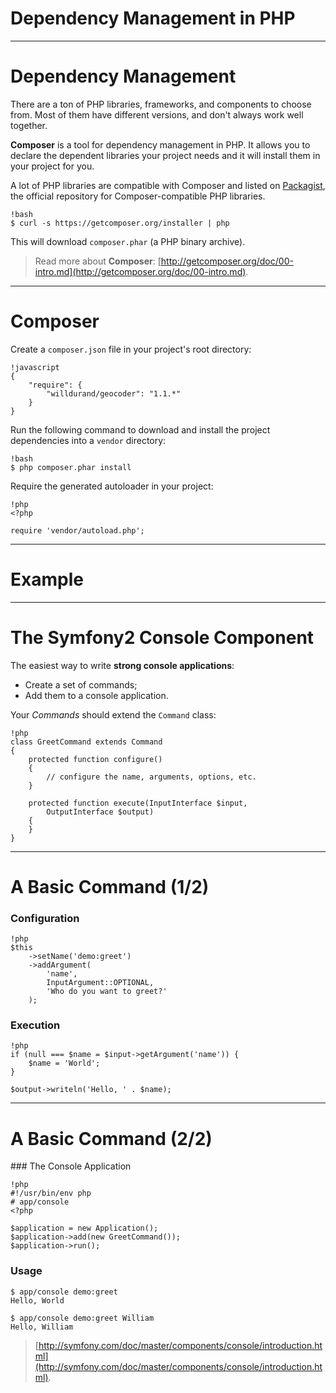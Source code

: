 # Dependency Management in PHP

---

# Dependency Management

There are a ton of PHP libraries, frameworks, and components to choose from.
Most of them have different versions, and don't always work well together.

**Composer** is a tool for dependency management in PHP. It allows you to declare
the dependent libraries your project needs and it will install them in your
project for you.

A lot of PHP libraries are compatible with Composer and listed on
[Packagist](http://packagist.org/), the official repository for Composer-compatible
PHP libraries.

    !bash
    $ curl -s https://getcomposer.org/installer | php

This will download `composer.phar` (a PHP binary archive).

> Read more about **Composer**:
[http://getcomposer.org/doc/00-intro.md](http://getcomposer.org/doc/00-intro.md).

---

# Composer

Create a `composer.json` file in your project's root directory:

    !javascript
    {
        "require": {
            "willdurand/geocoder": "1.1.*"
        }
    }

Run the following command to download and install the project dependencies into
a `vendor` directory:

    !bash
    $ php composer.phar install

Require the generated autoloader in your project:

    !php
    <?php

    require 'vendor/autoload.php';

---

# Example

---

# The Symfony2 Console Component

The easiest way to write **strong console applications**:

* Create a set of commands;
* Add them to a console application.

Your _Commands_ should extend the `Command` class:

    !php
    class GreetCommand extends Command
    {
        protected function configure()
        {
            // configure the name, arguments, options, etc.
        }

        protected function execute(InputInterface $input,
            OutputInterface $output)
        {
        }
    }

---

# A Basic Command (1/2)

### Configuration

    !php
    $this
        ->setName('demo:greet')
        ->addArgument(
            'name',
            InputArgument::OPTIONAL,
            'Who do you want to greet?'
        );


### Execution

    !php
    if (null === $name = $input->getArgument('name')) {
        $name = 'World';
    }

    $output->writeln('Hello, ' . $name);

---

# A Basic Command (2/2)

### The Console Application

    !php
    #!/usr/bin/env php
    # app/console
    <?php

    $application = new Application();
    $application->add(new GreetCommand());
    $application->run();


### Usage

    $ app/console demo:greet
    Hello, World

    $ app/console demo:greet William
    Hello, William

> [http://symfony.com/doc/master/components/console/introduction.html](http://symfony.com/doc/master/components/console/introduction.html).

